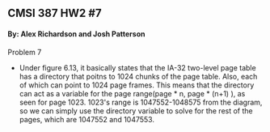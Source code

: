 ## CMSI 387 HW2 #7
#### By: Alex Richardson and Josh Patterson

Problem 7
- Under figure 6.13, it basically states that the IA-32 two-level page table has a directory that
poitns to 1024 chunks of the page table. Also, each of which can point to 1024 page frames. This means that the directory can act as a variable for the page range(page * n, page * (n+1) ), as seen for page 1023. 1023's range is 1047552-1048575 from the diagram, so we can simply use the directory variable to solve for the rest of the pages, which are 1047552 and 1047553.
